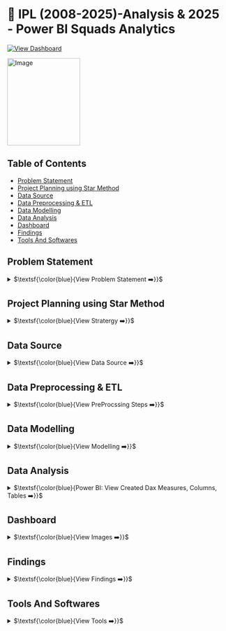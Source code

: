 # 🏏 IPL (2008-2025)-Analysis & 2025 - Power BI Squads Analytics

[![View Dashboard](https://img.shields.io/badge/View%20Dashboard-%23000000.svg?style=for-the-badge&logo=Codeforces&logoColor=gold)](https://app.powerbi.com/view?r=eyJrIjoiMDYyZGU5OWItZjliMC00NjE5LWFhMmEtMGI1OGZkMDE4NTJhIiwidCI6IjQ2NTRiNmYxLTBlNDctNDU3OS1hOGExLTAyZmU5ZDk0M2M3YiIsImMiOjl9)

<a href="https://datascienceportfol.io/deerajS" target="_blank"><img width="167" height="200" alt="Image" src="https://github.com/user-attachments/assets/3badf33e-c36c-4088-bb3f-b0ed49e15fac" />
</a>

## Table of Contents
  - [Problem Statement](#problem-statement)
  - [Project Planning using Star Method](#project-planning-using-star-method)
  - [Data Source](#data-source)
  - [Data Preprocessing \& ETL](#data-preprocessing--etl)
  - [Data Modelling](#data-modelling)
  - [Data Analysis](#data-analysis)
  - [Dashboard](#dashboard)
  - [Findings](#findings)
  - [Tools And Softwares](#tools-and-softwares)


## Problem Statement
<details>
<summary>
$\textsf{\color{blue}{View Problem Statement ➡️}}$
</summary><br>

**Problem**

Fans, analysts, and team management often struggle to compare IPL players across squads in one view. Key challenges include:

- Tracking batting & bowling stats across different players.

- Identifying top performers (Runs, Wickets, Strike Rate, Economy).

- Filtering by teams and comparing players side by side.

- Limited visibility into season-level contributions of each squad.

**Challenges:**

Build a Squads Analytics Page in Power BI that:

- Displays full team squads with logos & player profiles.

- Provides individual player cards (Batting + Bowling stats).

- Allows filtering by team / player / role.

- Highlights captains, key performers, and role distribution.

</details>


## Project Planning using Star Method
<details>
<summary>
$\textsf{\color{blue}{View Stratergy ➡️}}$
</summary><br>

### 📝 S - Situation

The IPL has 10 teams, each with a large squad of players. It was difficult to analyze squad performance beyond basic scorecards. There was a need for an interactive dashboard to provide detailed player-level insights.

Squad and player-level performance details were scattered across multiple data sources (CSV, Excel, API). Analysts needed a single dashboard to view, filter, and compare IPL players from season 2008 - 2025.

### 🎯 T - Task

Develop a Power BI dashboard page (Squads) that:

- Displays team squads with roles (Batter, Bowler, All-Rounder, WK).

- Provides player cards with batting & bowling stats.

- Allows comparison of players across teams with filters.

- Identifies captain and key performers with analytics charts.

- Highlights captains and star performers with analytics charts

### ⚡ A - Action

- Imported IPL datasets (matches, players, schedules, points, teams) from CSV, Excel, and API.

- Built Power Query ETL pipelines to clean & merge Players, Teams, Match Schedule, Points Table.

- Designed Fact + Dimension data model for squads and stats.

- Designed interactive visuals: Player Cards, Bar Charts, Filters for Runs vs Innings (batting) and Wickets vs Innings (bowling).

- Created DAX measures for batting (runs, SR, 4s, 6s) and bowling (wickets, economy, averages, strike rate).

Designed Power BI visuals:

- Player Profile Cards (Batting + Bowling).

- Captain Highlight Card.

- Team Filters with Logos.

- Comparison Charts (Runs vs Innings, Wickets vs Matches).

### 🏆 R - Result

- Users can view captain profiles, batting & bowling performance, and team squads Performances also.

- Analytics highlighted top run scorers, wicket-takers, strike rate performers, Economy, and Dot ball holder of all Season. 

- Batting & Bowling stats available for each player, with team filters.

- Analysts and fans can compare squads across 10 IPL teams instantly.

- Allowed fans, coaches, and analysts to compare players and squads across seasons.

- Positioned the Squads Page as the analytics hub alongside Points Table, Match Schedule, and Overview pages.

</details>

## Data Source
<details>
<summary>
$\textsf{\color{blue}{View Data Source ➡️}}$
</summary><br>

- IPL Matches Data (CSV) → Match-level details (id, season, teams, winner, venue).

- Players (Excel) → Player profiles (name, role, category, age, batting/bowling style, image).

- Teams (CSV) → Team IDs, names, short codes, logos.

- Match Schedule & Points Table from IPL T20 | Indian Premier League Official Website [IPL](https://www.iplt20.com/)

- Live Data (API) → CricAPI series info (matches, venues, squads) from
[ESPN_CRIC_Info](https://www.espncricinfo.com/)

- Other Data sets from Kaggle [kaggle](https://www.kaggle.com/)

</details>


## Data Preprocessing & ETL

<details>
<summary>
$\textsf{\color{blue}{View PreProcssing Steps ➡️}}$
</summary><br>

The raw datasets were cleaned and transformed in Power Query (M).

**Steps Performed**

**1.IPL Matches Data (CSV)**

- Promoted headers, fixed data types.

- Removed unused columns (stage).

- Merged with teams_data to fetch team short names & logos.

**2. Match Schedule (Excel)**

- Cleaned nulls & placeholders (NO_Result).

- Standardized stadium names.

- Created Stadium LOC by merging stadium + city.

**3. Points Table (Excel)**

- Converted season column into SEASON & SEASON_ID.

- Standardized column types.

- Added team logos & codes.

**4. Players Data (Excel)**

- Cleaned duplicates and fixed name inconsistencies.

- Merged with Teams table to fetch team logos.

- Merged with Captains Table to flag captains.

**5. Teams Data (CSV)**

- Standardized team IDs, names, abbreviations, and image URLs.

**6. CricAPI (JSON API)**

- Expanded series_info JSON (match details).

- Extracted Teams, Venues, Match Results.

- Merged with Team_Wins table to add logos & short names.

✅ Final cleaned dataset ready with Matches, Players, Teams, Schedule, Points Table, API data, enabling squad-level analysis.

</details>

## Data Modelling
<details>
<summary>
$\textsf{\color{blue}{View Modelling ➡️}}$
</summary> <br>

<img width="1697" height="586" alt="Image" src="https://github.com/user-attachments/assets/799c7361-1d39-43d7-83dc-0ce6212c7c60" />

**Fact Table**

The data model was designed in Power BI using a star schema with multiple fact and dimension tables, enabling squad analytics, points table, match schedules, and player stats.


- ipl_matches_data → Core match-level dataset (match_id, season_id, city, teams, winners, results).

- ball_by_ball_data → Detailed ball-by-ball records.

- bibb_bowler → Bowling stats by match.

- All_Matches_Score → Live fixture & results from API.

- 2025_batters → Batting stats for season 2025.

- 2025_bowlers → Bowling stats for season 2025.

**Relationships**

- ipl_matches_data is the central fact table, connected to:

    - Teams_data (team-level details).

    - Match_Schedule (season & venue info).

    - Players_data and Players (player-level performance).

    - Point_Table (season standings).

- 2025_captains ↔ Players (for Captain flag).

- Team_Wins ↔ Teams & Matches (logos, short names).

- Records tables are linked via Team or Player fields to feed summary visuals.

**Dimension Tables**

- Teams_data → Team details (name, short name, logo).

- Players → Player metadata (name, team, role, captain flag, image).

- 2025_captains → Captains list for 2025 squads.

- Match_Schedule → Season schedule (stadium, city, date, match_no).

- Point_Table → Standings (Matches, Wins, Losses, NRR, Points).

- Team_Wins → Team short codes and logos.

- Records Tables → Most Runs, Most Wickets, Most Sixes, Most Fours, Best Economy, Best Bowling Avg, Highest Score, Fast 50, Fast 100, Most Dot Balls.

- Highlights → Notable match records (linked with visuals).

**Supporting Tables**

- Measures → DAX calculations for KPIs.

- RefreshTable → For controlling refresh workflows.

</details>


## Data Analysis
<details>
<summary>
$\textsf{\color{blue}{Power BI: View Created Dax Measures, Columns, Tables ➡️}}$
</summary><br>

**Measures:**
**🏏 IPL (2008-2025)-Analysis & 2025 – Power BI Squads Analytics**

**Overview IPL KPI's**

Some measures are provide here If You want more DOwnload the EXcel File Above

```
Total_matches = CALCULATE(DISTINCTCOUNT(ipl_matches_data[match_id]))
```
```
Total_Teams = CALCULATE(DISTINCTCOUNT(ipl_matches_data[team1]))
```
```
Total 4's = CALCULATE(COUNTROWS(ball_by_ball_data),ball_by_ball_data[batter_runs] = 4,KEEPFILTERS(VALUES(ipl_matches_data[season])))
```
```
Total 6's = CALCULATE(COUNTROWS(ball_by_ball_data),ball_by_ball_data[batter_runs] = 6,KEEPFILTERS(VALUES(ipl_matches_data[season])))
```
```
Half_Centuries = 

VAR SelectedSeason = SELECTEDVALUE(ipl_matches_data[season])

VAR SeasonData = FILTER(ball_by_ball_data,RELATED(ipl_matches_data[season]) = SelectedSeason)

VAR BatterRuns = SUMMARIZE(SeasonData,ball_by_ball_data[match_id],ball_by_ball_data[batter], "TotalRuns" , SUM(ball_by_ball_data[batter_runs]))

VAR CenturyCount = FILTER(BatterRuns, [TotalRuns] >= 50 && [TotalRuns] <100)

RETURN COUNTROWS(CenturyCount)
```
```
Centuries = 

VAR SelectedSeason = SELECTEDVALUE(ipl_matches_data[season])

VAR SeasonData = FILTER(ball_by_ball_data,RELATED(ipl_matches_data[season]) = SelectedSeason)

VAR BatterRuns = SUMMARIZE(SeasonData,ball_by_ball_data[match_id],ball_by_ball_data[batter], "TotalRuns" , SUM(ball_by_ball_data[batter_runs]))

VAR CenturyCount = FILTER(BatterRuns, [TotalRuns] >= 100)

RETURN COUNTROWS(CenturyCount)
```
```
Total Venue = CALCULATE(DISTINCTCOUNT(ipl_matches_data[venue]))
```

</details>

## Dashboard
<details>
<summary>
$\textsf{\color{blue}{View Images ➡️}}$
</summary> <br>


> ### 1. OverView Page 

- Year Filter  – Select year to view the stats of that year.
- Profile Card – photo & stats.
- Batting Stats Card – Runs, Innings, Strike Rate, High Score, 4s, 6s.
- Bowling Stats Card – Wickets, Matches, Overs, Economy, BBI.

> <a href="https://app.powerbi.com/view?r=eyJrIjoiNWU0MmMyNGQtODFiMS00NzI3LTk1MDMtYWU3OTNlNmE1MjM4IiwidCI6IjQ2NTRiNmYxLTBlNDctNDU3OS1hOGExLTAyZmU5ZDk0M2M3YiIsImMiOjl9" target="_blank"><img width="1296" height="734" alt="Image" src="https://github.com/user-attachments/assets/24890264-f62a-4fa8-a27f-e215074ffb6c" />
</a>

> ### 2.Points Table page 

- Match Schedule – Displays matches in chronological order.
- Points Table – View team points and identify qualified teams.
- Season Filter – Slice the table & Match Schedule by season.
- Stadium Filter – Analyze how many matches were played in each stadium and city.

> <img width="1294" height="734" alt="Image" src="https://github.com/user-attachments/assets/764dd49d-c470-41f2-9ced-5b1cb45abf10" />

> ### 3. Season 2025 page 

> <img width="1306" height="737" alt="Image" src="https://github.com/user-attachments/assets/3404d63e-047b-46a9-ae4a-c3523e2fdce7" />

- Live Fixtures & Results – Track ongoing and completed matches.
- Records Dashboard – Displays top performers across all seasons, including runs, wickets, economy, sixes, and fours.
- Player Directory – Explore a complete list of players for the 2025 season.

> ### 3. Squads Of 2025 Page

><img width="1298" height="742" alt="Image" src="https://github.com/user-attachments/assets/4f44a34f-e7a1-4ec4-9fc2-2ddd9a592c8a" />

- Team Squads – View all player squads with profile images and team logos.
- Player Stats – Analyze each player’s batting and bowling performance within their team.
- Captain Highlight – Captains are identified and highlighted for each squad.
- Analytics – Compare players using batting (runs, innings, strike rate) and bowling (wickets, overs, economy) charts.

</details>


## Findings
<details>
<summary>
$\textsf{\color{blue}{View Findings ➡️}}$
</summary><br>

**📊 Tournament Summary**

- Total Matches: 74

- Total Teams: 10

- Total 4’s: 2,251

- Total 6’s: 1,296

- Half Centuries: 143

- Centuries: 9

- Venues Used: 14

**🏆 Seasons Highlights**

- Season Winner V/S Runner-up 

    - Final Result with Score Cards

**🔥 Individual Records Of all Seasons**

Example --> Season 2025:

- Orange Cap (Most Runs): **B Sai Sudharsan** – 759 runs (Gujarat Titans)

- Purple Cap (Most Wickets): **M Prasidh Krishna** – 25 wickets (Gujarat Titans)

- Most Sixes: **Nicholas Pooran** – 40 sixes (Lucknow Super Giants)

- Most Fours: **B Sai Sudharsan** – 88 fours (Gujarat Titans)

- Best Economy: **Naman Dhir** – 5.25 (Mumbai Indians)

- Most Dot Balls: **Mohammed Siraj** – 141 (Gujarat Titans)

**👑 Squad Insights**

-  Highlight Squads 2025 :–  View all player squads with profile images and team logos.

- Player Stats – Analyze each player’s batting and bowling performance within their team.

**Points Table**

Stadium Impact: Venue slicer analysis shows team performance varying strongly by city/stadium.

</details>


## Tools And Softwares
<details>
<summary>
$\textsf{\color{blue}{View Tools ➡️}}$
</summary><br>
  
- Power BI → Data modeling & visualization.
- DAX → Calculations & KPIs.
- Power Query (M) → ETL workflows.
- Excel / CSV → Player, schedule & points table data.
- CricAPI (JSON) → Live series info.
- Logos & Images → IPL Official website.

</details>
